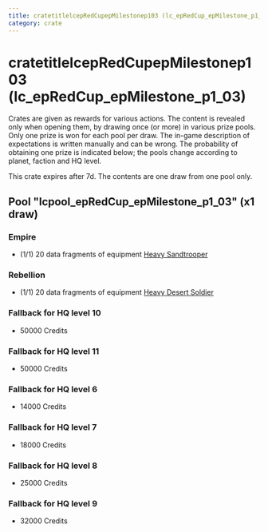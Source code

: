 ```yaml
---
title: cratetitlelcepRedCupepMilestonep103 (lc_epRedCup_epMilestone_p1_03)
category: crate
---
```


# cratetitlelcepRedCupepMilestonep103 (lc_epRedCup_epMilestone_p1_03)

Crates are given as rewards for various actions. The content is revealed only when opening them, by drawing once (or more) in various prize pools. Only one prize is won for each pool per draw. The in-game description of expectations is written manually and can be wrong. The probability of obtaining one prize is indicated below; the pools change according to planet, faction and HQ level.

This crate expires after 7d. The contents are one draw from one pool only.

## Pool "lcpool_epRedCup_epMilestone_p1_03" (x1 draw)

### Empire

  * (1/1) 20 data fragments of equipment [Heavy Sandtrooper](eqpEmpireHeavySandtrooper)

### Rebellion

  * (1/1) 20 data fragments of equipment [Heavy Desert Soldier](eqpRebelHeavySandSoldier)

### Fallback for HQ level 10

  * 50000 Credits

### Fallback for HQ level 11

  * 50000 Credits

### Fallback for HQ level 6

  * 14000 Credits

### Fallback for HQ level 7

  * 18000 Credits

### Fallback for HQ level 8

  * 25000 Credits

### Fallback for HQ level 9

  * 32000 Credits